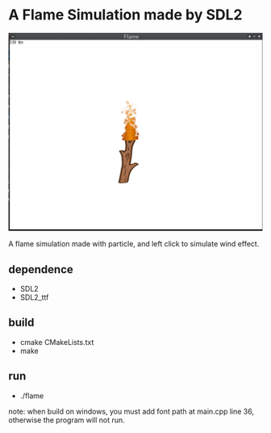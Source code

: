 # A Flame Simulation made by SDL2

![screenshot](screenshot.png)


A flame simulation made with particle, and left click to simulate wind effect.

## dependence
 + SDL2
 + SDL2_ttf

## build
 + cmake CMakeLists.txt
 + make

## run
 + ./flame

note: when build on windows, you must add font path at main.cpp line 36, otherwise the program will not run.